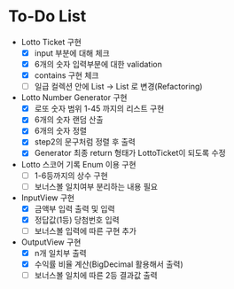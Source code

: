 # To-Do List
- Lotto Ticket 구현
    - [x] input 부분에 대해 체크
    - [x] 6개의 숫자 입력부분에 대한 validation
    - [x] contains 구현 체크
    - [ ] 일급 컬렉션 안에 List<String> -> List<Integer> 로 변경(Refactoring)
 
- Lotto Number Generator 구현
    - [x] 로또 숫자 범위 1-45 까지의 리스트 구현
    - [x] 6개의 숫자 랜덤 산출
    - [x] 6개의 숫자 정렬
    - [x] step2의 문구처럼 정렬 후 출력
    - [x] Generator 최종 return 형태가 LottoTicket이 되도록 수정

- Lotto 스코어 기록 Enum 이용 구현
    - [ ] 1-6등까지의 상수 구현
    - [ ] 보너스볼 일치여부 분리하는 내용 필요
    
- InputView 구현
    - [x] 금액부 입력 출력 및 입력
    - [x] 정답값(1등) 당첨번호 입력
    - [ ] 보너스볼 입력에 따른 구현 추가
 
- OutputView 구현
    - [x] n개 일치부 출력
    - [x] 수익률 비율 계산(BigDecimal 활용해서 출력)
    - [ ] 보너스볼 일치에 따른 2등 결과값 출력
